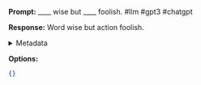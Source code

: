 **Prompt:**
____ wise but ____ foolish. #llm #gpt3 #chatgpt

**Response:**
Word wise but action foolish.

<details><summary>Metadata</summary>

- Duration: 1796 ms
- Datetime: 2023-09-02T18:17:41.597116
- Model: gpt-4-0613

</details>

**Options:**
```json
{}
```

